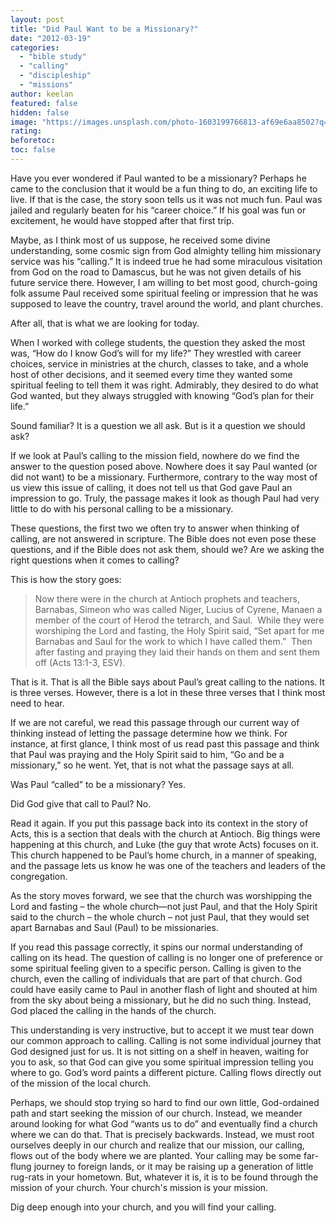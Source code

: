 ```yaml
---
layout: post
title: "Did Paul Want to be a Missionary?"
date: "2012-03-19"
categories: 
  - "bible study"
  - "calling"
  - "discipleship"
  - "missions"
author: keelan
featured: false
hidden: false
image: "https://images.unsplash.com/photo-1603199766813-af69e6aa8502?q=80&w=2070&auto=format&fit=crop&ixlib=rb-4.0.3&ixid=M3wxMjA3fDB8MHxwaG90by1wYWdlfHx8fGVufDB8fHx8fA%3D%3D"
rating:
beforetoc:
toc: false
---
```


Have you ever wondered if Paul wanted to be a missionary? Perhaps he came to the conclusion that it would be a fun thing to do, an exciting life to live. If that is the case, the story soon tells us it was not much fun. Paul was jailed and regularly beaten for his “career choice.” If his goal was fun or excitement, he would have stopped after that first trip.

Maybe, as I think most of us suppose, he received some divine understanding, some cosmic sign from God almighty telling him missionary service was his “calling.” It is indeed true he had some miraculous visitation from God on the road to Damascus, but he was not given details of his future service there. However, I am willing to bet most good, church-going folk assume Paul received some spiritual feeling or impression that he was supposed to leave the country, travel around the world, and plant churches.

After all, that is what we are looking for today.

When I worked with college students, the question they asked the most was, “How do I know God’s will for my life?” They wrestled with career choices, service in ministries at the church, classes to take, and a whole host of other decisions, and it seemed every time they wanted some spiritual feeling to tell them it was right. Admirably, they desired to do what God wanted, but they always struggled with knowing “God’s plan for their life.”

Sound familiar? It is a question we all ask. But is it a question we should ask?

If we look at Paul’s calling to the mission field, nowhere do we find the answer to the question posed above. Nowhere does it say Paul wanted (or did not want) to be a missionary. Furthermore, contrary to the way most of us view this issue of calling, it does not tell us that God gave Paul an impression to go. Truly, the passage makes it look as though Paul had very little to do with his personal calling to be a missionary.

These questions, the first two we often try to answer when thinking of calling, are not answered in scripture. The Bible does not even pose these questions, and if the Bible does not ask them, should we? Are we asking the right questions when it comes to calling?

This is how the story goes:

> Now there were in the church at Antioch prophets and teachers, Barnabas, Simeon who was called Niger, Lucius of Cyrene, Manaen a member of the court of Herod the tetrarch, and Saul.  While they were worshiping the Lord and fasting, the Holy Spirit said, “Set apart for me Barnabas and Saul for the work to which I have called them.”  Then after fasting and praying they laid their hands on them and sent them off (Acts 13:1-3, ESV).

That is it. That is all the Bible says about Paul’s great calling to the nations. It is three verses. However, there is a lot in these three verses that I think most need to hear.

If we are not careful, we read this passage through our current way of thinking instead of letting the passage determine how we think. For instance, at first glance, I think most of us read past this passage and think that Paul was praying and the Holy Spirit said to him, “Go and be a missionary,” so he went. Yet, that is not what the passage says at all.

Was Paul “called” to be a missionary? Yes.

Did God give that call to Paul? No.

Read it again. If you put this passage back into its context in the story of Acts, this is a section that deals with the church at Antioch. Big things were happening at this church, and Luke (the guy that wrote Acts) focuses on it. This church happened to be Paul’s home church, in a manner of speaking, and the passage lets us know he was one of the teachers and leaders of the congregation.

As the story moves forward, we see that the church was worshipping the Lord and fasting – the whole church—not just Paul, and that the Holy Spirit said to the church – the whole church – not just Paul, that they would set apart Barnabas and Saul (Paul) to be missionaries.

If you read this passage correctly, it spins our normal understanding of calling on its head. The question of calling is no longer one of preference or some spiritual feeling given to a specific person. Calling is given to the church, even the calling of individuals that are part of that church. God could have easily came to Paul in another flash of light and shouted at him from the sky about being a missionary, but he did no such thing. Instead, God placed the calling in the hands of the church.

This understanding is very instructive, but to accept it we must tear down our common approach to calling. Calling is not some individual journey that God designed just for us. It is not sitting on a shelf in heaven, waiting for you to ask, so that God can give you some spiritual impression telling you where to go. God’s word paints a different picture. Calling flows directly out of the mission of the local church.

Perhaps, we should stop trying so hard to find our own little, God-ordained path and start seeking the mission of our church. Instead, we meander around looking for what God “wants us to do” and eventually find a church where we can do that. That is precisely backwards. Instead, we must root ourselves deeply in our church and realize that our mission, our calling, flows out of the body where we are planted. Your calling may be some far-flung journey to foreign lands, or it may be raising up a generation of little rug-rats in your hometown. But, whatever it is, it is to be found through the mission of your church. Your church's mission is your mission.

Dig deep enough into your church, and you will find your calling.
